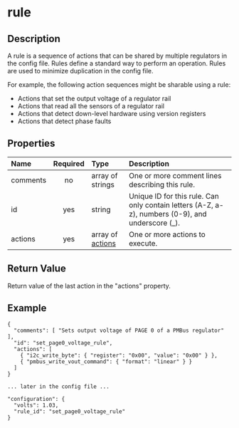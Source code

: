 # rule

## Description
A rule is a sequence of actions that can be shared by multiple regulators in
the config file.  Rules define a standard way to perform an operation.  Rules
are used to minimize duplication in the config file.

For example, the following action sequences might be sharable using a rule:
* Actions that set the output voltage of a regulator rail
* Actions that read all the sensors of a regulator rail
* Actions that detect down-level hardware using version registers
* Actions that detect phase faults

## Properties
| Name | Required | Type | Description |
| :--- | :------: | :--- | :---------- |
| comments | no | array of strings | One or more comment lines describing this rule. |
| id | yes | string | Unique ID for this rule.  Can only contain letters (A-Z, a-z), numbers (0-9), and underscore (\_). |
| actions | yes | array of [actions](action.md) | One or more actions to execute. |

## Return Value
Return value of the last action in the "actions" property.

## Example
```
{
  "comments": [ "Sets output voltage of PAGE 0 of a PMBus regulator" ],
  "id": "set_page0_voltage_rule",
  "actions": [
    { "i2c_write_byte": { "register": "0x00", "value": "0x00" } },
    { "pmbus_write_vout_command": { "format": "linear" } }
  ]
}

... later in the config file ...

"configuration": {
  "volts": 1.03,
  "rule_id": "set_page0_voltage_rule"
}
```
